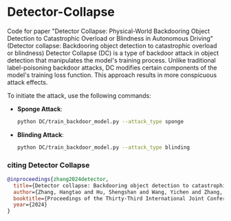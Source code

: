 # Detector-Collapse
Code for paper "Detector Collapse: Physical-World Backdooring Object Detection to Catastrophic Overload or Blindness in Autonomous Driving" (Detector collapse: Backdooring object detection to catastrophic overload or blindness)
Detector Collapse (DC) is a type of backdoor attack in object detection that manipulates the model's training process. Unlike traditional label-poisoning backdoor attacks, DC modifies certain components of the model's training loss function. This approach results in more conspicuous attack effects.

To initiate the attack, use the following commands:

- **Sponge Attack**:
  ```bash
  python DC/train_backdoor_model.py --attack_type sponge
  ```

- **Blinding Attack**:
  ```bash
  python DC/train_backdoor_model.py --attack_type blinding
  ```


### citing Detector Collapse
```bibtex
@inproceedings{zhang2024detector,
  title={Detector collapse: Backdooring object detection to catastrophic overload or blindness},
  author={Zhang, Hangtao and Hu, Shengshan and Wang, Yichen and Zhang, Leo Yu and Zhou, Ziqi and Wang, Xianlong and Zhang, Yanjun and Chen, Chao},
  booktitle={Proceedings of the Thirty-Third International Joint Conference on Artificial Intelligence (IJCAI'24)},
  year={2024}
}
